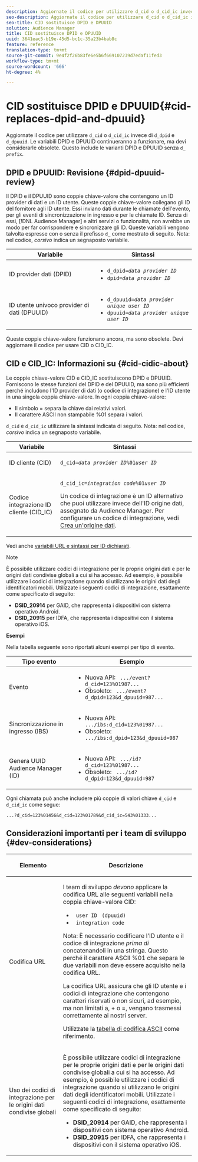 ```yaml
---
description: Aggiornate il codice per utilizzare d_cid o d_cid_ic invece di d_dpid e d_dpuuid. Le variabili DPID e DPUUID continueranno a funzionare, ma devi considerarle obsolete. Ciò include varianti DPID e DPUUID senza il prefisso d_.
seo-description: Aggiornate il codice per utilizzare d_cid o d_cid_ic invece di d_dpid e d_dpuuid. Le variabili DPID e DPUUID continueranno a funzionare, ma devi considerarle obsolete. Ciò include varianti DPID e DPUUID senza il prefisso d_.
seo-title: CID sostituisce DPID e DPUUID
solution: Audience Manager
title: CID sostituisce DPID e DPUUID
uuid: 3641eac5-b19e-45d5-bc1c-35a23b4bab8c
feature: reference
translation-type: tm+mt
source-git-commit: 9e4f2f26b83fe6e5b6f669107239d7edaf11fed3
workflow-type: tm+mt
source-wordcount: '666'
ht-degree: 4%

---
```



# CID sostituisce DPID e DPUUID{#cid-replaces-dpid-and-dpuuid}

Aggiornate il codice per utilizzare `d_cid` o `d_cid_ic` invece di `d_dpid` e `d_dpuuid`. Le variabili DPID e DPUUID continueranno a funzionare, ma devi considerarle obsolete. Questo include le varianti DPID e DPUUID senza `d_ prefix`.

## DPID e DPUUID: Revisione {#dpid-dpuuid-review}

Il DPID e il DPUUID sono coppie chiave-valore che contengono un ID provider di dati e un ID utente. Queste coppie chiave-valore collegano gli ID del fornitore agli ID utente. Essi inviano dati durante le chiamate dell&#39;evento, per gli eventi di sincronizzazione in ingresso e per le chiamate ID. Senza di essi, [!DNL Audience Manager] e altri servizi o funzionalità, non avrebbe un modo per far corrispondere e sincronizzare gli ID. Queste variabili vengono talvolta espresse con o senza il prefisso `d_` come mostrato di seguito. Nota: nel codice, *corsivo* indica un segnaposto variabile.

<table id="table_932B4416AE1E44E4A1E98D779D3B1ED5"> 
 <thead> 
  <tr> 
   <th colname="col1" class="entry"> Variabile </th> 
   <th colname="col2" class="entry"> Sintassi </th> 
  </tr> 
 </thead>
 <tbody> 
  <tr> 
   <td colname="col1"> <p>ID provider dati (DPID) </p> </td> 
   <td colname="col2"> 
    <ul id="ul_0567D39DCE784C20A81EC0845C7B1C6B"> 
     <li id="li_DDD8C18266314987A7C802918F4892A8"> <code>d_dpid=<i>data provider ID</i></code> </li> 
     <li id="li_80185558932E416698ABD71158303EA8"> <code>dpid=<i>data provider ID</i></code> </li> 
    </ul> </td> 
  </tr> 
  <tr> 
   <td colname="col1"> <p>ID utente univoco provider di dati (DPUUID) </p> </td> 
   <td colname="col2"> 
    <ul id="ul_EA7F769523B142CE8FF5886E5CDFF2D9"> 
     <li id="li_C984E2FF0A83495880BB87C610FA3F79"> <code>d_dpuuid=<i>data provider unique user ID</i></code> </li> 
     <li id="li_DCFFAC995DCC49F489ACEFD97A06F877"> <code>dpuuid=<i>data provider unique user ID</i></code> </li> 
    </ul> </td> 
  </tr> 
 </tbody> 
</table>

Queste coppie chiave-valore funzionano ancora, ma sono obsolete. Devi aggiornare il codice per usare CID o CID_IC.

## CID e CID_IC: Informazioni su {#cid-cidic-about}

Le coppie chiave-valore CID e CID_IC sostituiscono DPID e DPUUID. Forniscono le stesse funzioni del DPID e del DPUUID, ma sono più efficienti perché includono l&#39;ID provider di dati (o codice di integrazione) e l&#39;ID utente in una singola coppia chiave-valore. In ogni coppia chiave-valore:

* Il simbolo = separa la chiave dai relativi valori.
* Il carattere ASCII non stampabile %01 separa i valori.

`d_cid` e  `d_cid_ic` utilizzare la sintassi indicata di seguito. Nota: nel codice, *corsivo* indica un segnaposto variabile.

<table id="table_0C8A4F8FDBC84416B4EB476F67BCFA8E"> 
 <thead> 
  <tr> 
   <th colname="col1" class="entry"> Variabile </th> 
   <th colname="col2" class="entry"> Sintassi </th> 
  </tr> 
 </thead>
 <tbody> 
  <tr> 
   <td colname="col1"> <p>ID cliente (CID) </p> </td> 
   <td colname="col2"> <p> <code>d_cid=<i>data provider ID</i>%01<i>user ID</i></code> </p> </td> 
  </tr> 
  <tr> 
   <td colname="col1"> <p>Codice integrazione ID cliente (CID_IC) </p> </td> 
   <td colname="col2"> <p> <code>d_cid_ic=<i>integration code</i>%01<i>user ID</i></code> </p> <p> Un <span class="term"> codice di integrazione</span> è un ID alternativo che puoi utilizzare invece dell'ID origine dati, assegnato da <span class="keyword">  Audience Manager</span>. Per configurare un codice di integrazione, vedi <a href="../features/manage-datasources.md#create-data-source"> Crea un'origine dati</a>. </p> </td> 
  </tr> 
 </tbody> 
</table>

Vedi anche [variabili URL e sintassi per ID dichiarati](../features/declared-ids.md#variables-and-syntax).

>[!NOTE]
>
>È possibile utilizzare codici di integrazione per le proprie origini dati e per le origini dati condivise globali [](../features/datasources-list-and-settings.md#settings-menu-options) a cui si ha accesso. Ad esempio, è possibile utilizzare i codici di integrazione quando si utilizzano le origini dati degli identificatori mobili. Utilizzate i seguenti codici di integrazione, esattamente come specificato di seguito:

* **DSID_20914** per GAID, che rappresenta i dispositivi con sistema operativo Android.
* **DSID_20915** per IDFA, che rappresenta i dispositivi con il sistema operativo iOS.

**Esempi**

Nella tabella seguente sono riportati alcuni esempi per tipo di evento.

<table id="table_097A58CCD6E64C4DB0652271A4F31AE8"> 
 <thead> 
  <tr> 
   <th colname="col1" class="entry"> Tipo evento </th> 
   <th colname="col2" class="entry"> Esempio </th> 
  </tr>
 </thead>
 <tbody> 
  <tr> 
   <td colname="col1"> <p>Evento </p> </td> 
   <td colname="col2"> 
    <ul id="ul_6EAB4188C6954512A28D1A8328794BCB"> 
     <li id="li_344AAEF1622343489E2AD6E2929CEA98">Nuova API: <code> .../event?d_cid=123%01987...</code> </li> 
     <li id="li_B673C1BA5AD24C46AB8F8232EF89CE89">Obsoleto: <code> .../event?d_dpid=123&amp;d_dpuuid=987...</code> </li> 
    </ul> </td> 
  </tr> 
  <tr> 
   <td colname="col1"> <p>Sincronizzazione in ingresso (IBS) </p> </td> 
   <td colname="col2"> 
    <ul id="ul_78270745CBC2469B8CA9EDB7032B8F92"> 
     <li id="li_8C4620A04504442185F013F74E6B0647">Nuova API: <code> .../ibs:d_cid=123%01987...</code> </li> 
     <li id="li_2A8F761C76334C1BB097CF1A9D7E8429">Obsoleto: <code> .../ibs:d_dpid=123&amp;d_dpuuid=987</code> </li> 
    </ul> </td> 
  </tr> 
  <tr> 
   <td colname="col1"> <p>Genera  UUID Audience Manager (ID) </p> </td> 
   <td colname="col2"> 
    <ul id="ul_EAA764DCFF7244F69ABF67ACEE13E579"> 
     <li id="li_18467A531FAF454A881CBD157BBFD6D2">Nuova API: <code> .../id?d_cid=123%01987...</code> </li> 
     <li id="li_433C33F7BC284362AC7CC3C9DC0BF471">Obsoleto: <code> .../id?d_dpid=123&amp;d_dpuuid=987</code> </li> 
    </ul> </td> 
  </tr> 
 </tbody> 
</table>

Ogni chiamata può anche includere più coppie di valori chiave `d_cid` e `d_cid_ic` come segue:

```
...?d_cid=123%01456&d_cid=123%01789&d_cid_ic=543%01333...
```

## Considerazioni importanti per i team di sviluppo {#dev-considerations}

<table id="table_5DD068FAE68A42CDB49B6C064706802A"> 
 <thead> 
  <tr> 
   <th colname="col1" class="entry"> <p>Elemento </p> </th> 
   <th colname="col2" class="entry"> <p>Descrizione </p> </th> 
  </tr>
 </thead>
 <tbody> 
  <tr> 
   <td colname="col1"> <p>Codifica URL </p> </td> 
   <td colname="col2"> <p>I team di sviluppo <i>devono </i> applicare la codifica URL alle seguenti variabili nella coppia chiave-valore CID: </p> <p> 
     <ul id="ul_66DCB63C60914057B2BE21F49D9A36CA"> 
      <li id="li_6D82B4DB40BB4BB0B8FAF5841577FAAC"><code> user ID</code> <code> (dpuuid)</code> </li> 
      <li id="li_D2F94B07B0D84B09A5CDFA48518DDD62"><code> integration code</code> </li> 
     </ul> </p> <p> <p>Nota: È necessario codificare l'ID utente e il codice di integrazione <i>prima di</i> concatenandoli in una stringa. Questo perché il carattere ASCII %01 che separa le due variabili non deve essere acquisito nella codifica URL. </p> </p> <p>La codifica URL assicura che gli ID utente e i codici di integrazione che contengono caratteri riservati o non sicuri, ad esempio, ma non limitati a, + o =, vengano trasmessi correttamente ai nostri server. </p> <p>Utilizzate la <a href="https://www.w3schools.com/tags/ref_urlencode.asp" format="https" scope="external"> tabella di codifica ASCII</a> come riferimento. </p> </td> 
  </tr> 
  <tr> 
   <td colname="col1"> <p>Uso dei codici di integrazione per le origini dati condivise globali </p> </td> 
   <td colname="col2"> <p>È possibile utilizzare codici di integrazione per le proprie origini dati e per le origini dati condivise globali <a href="../features/datasources-list-and-settings.md#settings-menu-options"></a> a cui si ha accesso. Ad esempio, è possibile utilizzare i codici di integrazione quando si utilizzano le origini dati degli identificatori mobili. Utilizzate i seguenti codici di integrazione, esattamente come specificato di seguito: </p> <p> 
     <ul id="ul_B306EE96A3BD4CE982E113D5E23826CF"> 
      <li id="li_3340C7AFA9AB4105A2CCF3E476EC7552"> <b>DSID_20914 </b> per GAID, che rappresenta i dispositivi con sistema operativo Android. </li> 
      <li id="li_779D9F08021043FCB233A0ABF5160C76"> <b>DSID_20915 </b> per IDFA, che rappresenta i dispositivi con il sistema operativo iOS. </li> 
     </ul> </p> </td> 
  </tr> 
 </tbody> 
</table>

